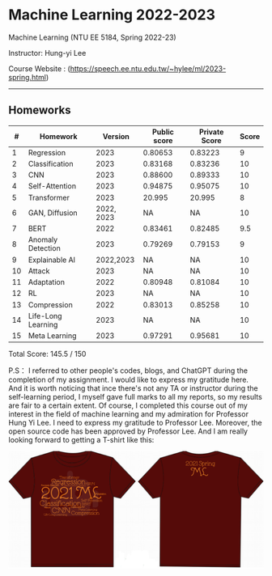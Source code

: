 # Machine Learning 2022-2023

Machine Learning (NTU EE 5184, Spring 2022-23)

Instructor: Hung-yi Lee

Course Website : (https://speech.ee.ntu.edu.tw/~hylee/ml/2023-spring.html)

---

## Homeworks
|#|Homework|Version|Public score|Private Score|Score|
|-|-|-|-|-|-|
|1|Regression|2023|0.80653|0.83223|9
|2|Classification|2023|0.83168| 0.83236|10 
|3|CNN|2023|0.88600|0.89333|10
|4|Self-Attention|2023|0.94875|0.95075|10
|5|Transformer|2023|20.995|20.995|8
|6|GAN, Diffusion|2022, 2023|NA|NA|10
|7|BERT|2022|0.83461|0.82485|9.5
|8|Anomaly Detection|2023|0.79269|0.79153|9
|9|Explainable AI|2022,2023|NA|NA|10
|10|Attack|2023|NA|NA|10
|11|Adaptation|2022|0.80948|0.81084|10
|12|RL|2023|NA|NA|10
|13|Compression|2022|0.83013|0.85258|10
|14|Life-Long Learning|2023|NA|NA|10
|15|Meta Learning|2023|0.97291|0.95681|10

Total Score: 145.5 / 150

P.S：
I referred to other people's codes, blogs, and ChatGPT during the completion of my assignment. I would like to express my gratitude here. And it is worth noticing that ince there's not any TA or instructor during the self-learning period,  I myself gave full marks to all my reports, so my results are fair to a certain extent. Of course, I completed this course out of my interest in the field of machine learning and my admiration for Professor Hung Yi Lee. I need to express my gratitude to Professor Lee. Moreover, the open source code has been approved by Professor Lee. And I am really looking forward to getting a T-shirt like this:
<p align="center">
<img src="t-shirt.png" alt="shirt">
</p>
